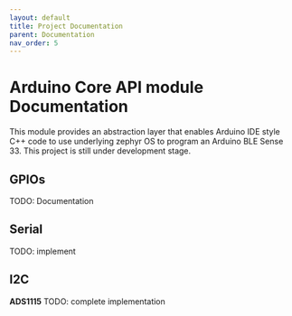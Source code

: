 ```yaml
---
layout: default
title: Project Documentation
parent: Documentation
nav_order: 5
---
```


# Arduino Core API module Documentation

This module provides an abstraction layer that enables Arduino IDE style C++ code to use underlying zephyr OS to program an Arduino BLE Sense 33. This project is still under development stage.

## GPIOs
TODO: Documentation

## Serial
TODO: implement

## I2C

**ADS1115** 
TODO: complete implementation